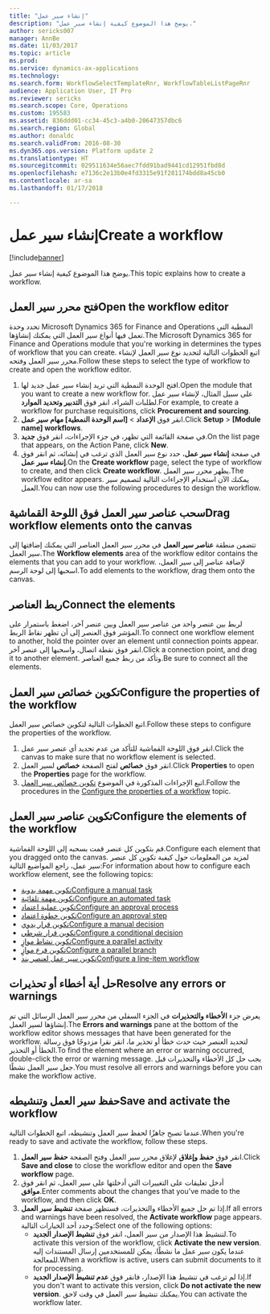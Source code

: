 ```yaml
---
title: "إنشاء سير عمل"
description: "يوضح هذا الموضوع كيفية إنشاء سير عمل."
author: sericks007
manager: AnnBe
ms.date: 11/03/2017
ms.topic: article
ms.prod: 
ms.service: dynamics-ax-applications
ms.technology: 
ms.search.form: WorkflowSelectTemplateRnr, WorkflowTableListPageRnr
audience: Application User, IT Pro
ms.reviewer: sericks
ms.search.scope: Core, Operations
ms.custom: 195583
ms.assetid: 836ddd01-cc34-45c3-a4b0-20647357dbc6
ms.search.region: Global
ms.author: donaldc
ms.search.validFrom: 2016-08-30
ms.dyn365.ops.version: Platform update 2
ms.translationtype: HT
ms.sourcegitcommit: 029511634e56aec7fdd91bad9441cd12951fbd8d
ms.openlocfilehash: e7136c2e13b0e4fd3315e91f281174bdd8a45cb0
ms.contentlocale: ar-sa
ms.lasthandoff: 01/17/2018

---
```


# <a name="create-a-workflow"></a><span data-ttu-id="a7369-103">إنشاء سير عمل</span><span class="sxs-lookup"><span data-stu-id="a7369-103">Create a workflow</span></span>

[!include[banner](../includes/banner.md)]


<span data-ttu-id="a7369-104">يوضح هذا الموضوع كيفية إنشاء سير عمل.</span><span class="sxs-lookup"><span data-stu-id="a7369-104">This topic explains how to create a workflow.</span></span>

<a name="open-the-workflow-editor"></a><span data-ttu-id="a7369-105">فتح محرر سير العمل</span><span class="sxs-lookup"><span data-stu-id="a7369-105">Open the workflow editor</span></span>
------------------------

<span data-ttu-id="a7369-106">تحدد وحدة Microsoft Dynamics 365 for Finance and Operations النمطية التي تعمل فيها أنواع سير العمل التي يمكنك إنشاؤها.</span><span class="sxs-lookup"><span data-stu-id="a7369-106">The Microsoft Dynamics 365 for Finance and Operations module that you're working in determines the types of workflow that you can create.</span></span> <span data-ttu-id="a7369-107">اتبع الخطوات التالية لتحديد نوع سير العمل لإنشاء محرر سير العمل وفتحه.</span><span class="sxs-lookup"><span data-stu-id="a7369-107">Follow these steps to select the type of workflow to create and open the workflow editor.</span></span>

1.  <span data-ttu-id="a7369-108">افتح الوحدة النمطية التي تريد إنشاء سير عمل جديد لها.</span><span class="sxs-lookup"><span data-stu-id="a7369-108">Open the module that you want to create a new workflow for.</span></span> <span data-ttu-id="a7369-109">على سبيل المثال، لإنشاء سير عمل لطلبات الشراء، انقر فوق **التدبير وتحديد الموارد**.</span><span class="sxs-lookup"><span data-stu-id="a7369-109">For example, to create a workflow for purchase requisitions, click **Procurement and sourcing**.</span></span>
2.  <span data-ttu-id="a7369-110">انقر فوق **الإعداد** &gt; **\[اسم الوحدة النمطية\] مهام سير عمل**.</span><span class="sxs-lookup"><span data-stu-id="a7369-110">Click **Setup** &gt; **\[Module name\] workflows**.</span></span>
3.  <span data-ttu-id="a7369-111">في صفحة القائمة التي تظهر، في جزء الإجراءات، انقر فوق **جديد**.</span><span class="sxs-lookup"><span data-stu-id="a7369-111">On the list page that appears, on the Action Pane, click **New**.</span></span>
4.  <span data-ttu-id="a7369-112">في صفحة **إنشاء سير عمل**، حدد نوع سير العمل الذي ترغب في إنشائه، ثم انقر فوق **إنشاء سير عمل**.</span><span class="sxs-lookup"><span data-stu-id="a7369-112">On the **Create workflow** page, select the type of workflow to create, and then click **Create workflow**.</span></span> <span data-ttu-id="a7369-113">يظهر محرر سير العمل.</span><span class="sxs-lookup"><span data-stu-id="a7369-113">The workflow editor appears.</span></span> <span data-ttu-id="a7369-114">يمكنك الآن استخدام الإجراءات التالية لتصميم سير العمل.</span><span class="sxs-lookup"><span data-stu-id="a7369-114">You can now use the following procedures to design the workflow.</span></span>

## <a name="drag-workflow-elements-onto-the-canvas"></a><span data-ttu-id="a7369-115">سحب عناصر سير العمل فوق اللوحة القماشية</span><span class="sxs-lookup"><span data-stu-id="a7369-115">Drag workflow elements onto the canvas</span></span>
<span data-ttu-id="a7369-116">تتضمن منطقة **عناصر سير العمل** في محرر سير العمل العناصر التي يمكنك إضافتها إلى سير العمل.</span><span class="sxs-lookup"><span data-stu-id="a7369-116">The **Workflow elements** area of the workflow editor contains the elements that you can add to your workflow.</span></span> <span data-ttu-id="a7369-117">لإضافة عناصر إلى سير العمل، اسحبها إلى لوحة الرسم.</span><span class="sxs-lookup"><span data-stu-id="a7369-117">To add elements to the workflow, drag them onto the canvas.</span></span>

## <a name="connect-the-elements"></a><span data-ttu-id="a7369-118">ربط العناصر</span><span class="sxs-lookup"><span data-stu-id="a7369-118">Connect the elements</span></span>
<span data-ttu-id="a7369-119">لربط بين عنصر واحد من عناصر سير العمل وبين عنصر آخر، اضغط باستمرار على المؤشر فوق العنصر إلى أن تظهر نقاط الربط.</span><span class="sxs-lookup"><span data-stu-id="a7369-119">To connect one workflow element to another, hold the pointer over an element until connection points appear.</span></span> <span data-ttu-id="a7369-120">انقر فوق نقطة اتصال، واسحبها إلى عنصر آخر.</span><span class="sxs-lookup"><span data-stu-id="a7369-120">Click a connection point, and drag it to another element.</span></span> <span data-ttu-id="a7369-121">وتأكد من ربط جميع العناصر.</span><span class="sxs-lookup"><span data-stu-id="a7369-121">Be sure to connect all the elements.</span></span>

## <a name="configure-the-properties-of-the-workflow"></a><span data-ttu-id="a7369-122">تكوين خصائص سير العمل</span><span class="sxs-lookup"><span data-stu-id="a7369-122">Configure the properties of the workflow</span></span>
<span data-ttu-id="a7369-123">اتبع الخطوات التالية لتكوين خصائص سير العمل.</span><span class="sxs-lookup"><span data-stu-id="a7369-123">Follow these steps to configure the properties of the workflow.</span></span>

1.  <span data-ttu-id="a7369-124">انقر فوق اللوحة القماشية للتأكد من عدم تحديد أي عنصر سير عمل.</span><span class="sxs-lookup"><span data-stu-id="a7369-124">Click the canvas to make sure that no workflow element is selected.</span></span>
2.  <span data-ttu-id="a7369-125">انقر فوق **خصائص** لفتح الصفحة **خصائص** لسير العمل.</span><span class="sxs-lookup"><span data-stu-id="a7369-125">Click **Properties** to open the **Properties** page for the workflow.</span></span>
3.  <span data-ttu-id="a7369-126">اتبع الإجراءات المذكورة في الموضوع [تكوين خصائص سير العمل](configure-workflow-properties.md).</span><span class="sxs-lookup"><span data-stu-id="a7369-126">Follow the procedures in the [Configure the properties of a workflow](configure-workflow-properties.md) topic.</span></span>

## <a name="configure-the-elements-of-the-workflow"></a><span data-ttu-id="a7369-127">تكوين عناصر سير العمل</span><span class="sxs-lookup"><span data-stu-id="a7369-127">Configure the elements of the workflow</span></span>
<span data-ttu-id="a7369-128">قم بتكوين كل عنصر قمت بسحبه إلى اللوحة القماشية.</span><span class="sxs-lookup"><span data-stu-id="a7369-128">Configure each element that you dragged onto the canvas.</span></span> <span data-ttu-id="a7369-129">لمزيد من المعلومات حول كيفية تكوين كل عنصر سير عمل، راجع المواضيع التالية:</span><span class="sxs-lookup"><span data-stu-id="a7369-129">For information about how to configure each workflow element, see the following topics:</span></span>

-   [<span data-ttu-id="a7369-130">تكوين مهمة يدوية</span><span class="sxs-lookup"><span data-stu-id="a7369-130">Configure a manual task</span></span>](configure-manual-task-workflow.md)
-   [<span data-ttu-id="a7369-131">تكوين مهمة تلقائية</span><span class="sxs-lookup"><span data-stu-id="a7369-131">Configure an automated task</span></span>](configure-automated-task-workflow.md)
-   [<span data-ttu-id="a7369-132">تكوين عملية اعتماد</span><span class="sxs-lookup"><span data-stu-id="a7369-132">Configure an approval process</span></span>](configure-approval-process-workflow.md)
-   [<span data-ttu-id="a7369-133">تكوين خطوة اعتماد</span><span class="sxs-lookup"><span data-stu-id="a7369-133">Configure an approval step</span></span>](configure-approval-step-workflow.md)
-   [<span data-ttu-id="a7369-134">تكوين قرار يدوي</span><span class="sxs-lookup"><span data-stu-id="a7369-134">Configure a manual decision</span></span>](configure-manual-decision-workflow.md)
-   [<span data-ttu-id="a7369-135">تكوين قرار شرطي</span><span class="sxs-lookup"><span data-stu-id="a7369-135">Configure a conditional decision</span></span>](configure-conditional-decision-workflow.md)
-   [<span data-ttu-id="a7369-136">تكوين نشاط موازٍ</span><span class="sxs-lookup"><span data-stu-id="a7369-136">Configure a parallel activity</span></span>](configure-parallel-activity-workflow.md)
-   [<span data-ttu-id="a7369-137">تكوين فرع موازٍ</span><span class="sxs-lookup"><span data-stu-id="a7369-137">Configure a parallel branch</span></span>](configure-parallel-branch-workflow.md)
-   [<span data-ttu-id="a7369-138">تكوين سير عمل لعنصر بند</span><span class="sxs-lookup"><span data-stu-id="a7369-138">Configure a line-item workflow</span></span>](configure-line-item-workflow.md)

## <a name="resolve-any-errors-or-warnings"></a><span data-ttu-id="a7369-139">حل أية أخطاء أو تحذيرات</span><span class="sxs-lookup"><span data-stu-id="a7369-139">Resolve any errors or warnings</span></span>
<span data-ttu-id="a7369-140">يعرض جزء **الأخطاء والتحذيرات** في الجزء السفلي من محرر سير العمل الرسائل التي تم إنشاؤها لسير العمل.</span><span class="sxs-lookup"><span data-stu-id="a7369-140">The **Errors and warnings** pane at the bottom of the workflow editor shows messages that have been generated for the workflow.</span></span> <span data-ttu-id="a7369-141">لتحديد العنصر حيث حدث خطأ أو تحذير ما، انقر نقرا مزدوجًا فوق رسالة الخطأ أو التحذير.</span><span class="sxs-lookup"><span data-stu-id="a7369-141">To find the element where an error or warning occurred, double-click the error or warning message.</span></span> <span data-ttu-id="a7369-142">يجب حل كل الأخطاء والتحذيرات قبل جعل سير العمل نشطًا.</span><span class="sxs-lookup"><span data-stu-id="a7369-142">You must resolve all errors and warnings before you can make the workflow active.</span></span>

## <a name="save-and-activate-the-workflow"></a><span data-ttu-id="a7369-143">حفظ سير العمل وتنشيطه</span><span class="sxs-lookup"><span data-stu-id="a7369-143">Save and activate the workflow</span></span>
<span data-ttu-id="a7369-144">عندما تصبح جاهزًا لحفظ سير العمل وتنشيطه، اتبع الخطوات التالية.</span><span class="sxs-lookup"><span data-stu-id="a7369-144">When you're ready to save and activate the workflow, follow these steps.</span></span>

1.  <span data-ttu-id="a7369-145">انقر فوق **حفظ وإغلاق** لإغلاق محرر سير العمل وفتح الصفحة **حفظ سير العمل**.</span><span class="sxs-lookup"><span data-stu-id="a7369-145">Click **Save and close** to close the workflow editor and open the **Save workflow** page.</span></span>
2.  <span data-ttu-id="a7369-146">أدخل تعليقات على التغييرات التي أدخلتها على سير العمل، ثم انقر فوق **موافق**.</span><span class="sxs-lookup"><span data-stu-id="a7369-146">Enter comments about the changes that you've made to the workflow, and then click **OK**.</span></span>
3.  <span data-ttu-id="a7369-147">إذا تم حل جميع الأخطاء والتحذيرات، فستظهر صفحة **تنشيط سير العمل**.</span><span class="sxs-lookup"><span data-stu-id="a7369-147">If all errors and warnings have been resolved, the **Activate workflow** page appears.</span></span> <span data-ttu-id="a7369-148">وحدد أحد الخيارات التالية:</span><span class="sxs-lookup"><span data-stu-id="a7369-148">Select one of the following options:</span></span>
    -   <span data-ttu-id="a7369-149">لتنشيط هذا الإصدار من سير العمل، انقر فوق **تنشيط الإصدار الجديد**.</span><span class="sxs-lookup"><span data-stu-id="a7369-149">To activate this version of the workflow, click **Activate the new version**.</span></span> <span data-ttu-id="a7369-150">عندما يكون سير عمل ما نشطًا، يمكن للمستخدمين إرسال المستندات إليه للمعالجة.</span><span class="sxs-lookup"><span data-stu-id="a7369-150">When a workflow is active, users can submit documents to it for processing.</span></span>
    -   <span data-ttu-id="a7369-151">إذا لم ترغب في تنشيط هذا الإصدار، فانقر فوق **عدم تنشيط الإصدار الجديد‬**.</span><span class="sxs-lookup"><span data-stu-id="a7369-151">If you don't want to activate this version, click **Do not activate the new version**.</span></span> <span data-ttu-id="a7369-152">يمكنك تنشيط سير العمل في وقت لاحق.</span><span class="sxs-lookup"><span data-stu-id="a7369-152">You can activate the workflow later.</span></span>






